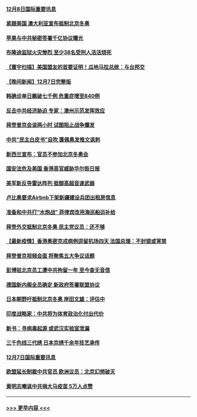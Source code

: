 #### [12月8日国际重要讯息](../pages/prog202/a103288128.md?t=12081901) 
#### [紧跟美国 澳大利亚宣布抵制北京冬奥](../pages/prog202/a103288081.md?t=12081901) 
#### [苹果与中共秘密签署千亿协议曝光](../pages/prog202/a103287978.md?t=12081901) 
#### [布隆迪监狱火灾惨烈 至少38名受刑人活活烧死](../pages/prog202/a103287971.md?t=12081901) 
#### [【寰宇扫描】美国盟友的首要证明！瓜地马拉总统：与台邦交](../pages/prog202/a103287626.md?t=12081901) 
#### [【晚间新闻】12月7日完整版](../pages/prog202/a103287839.md?t=12081901) 
#### [韩确诊单日飙破七千例 危重症增至840例](../pages/prog202/a103287825.md?t=12081901) 
#### [反击中共经济胁迫 专家：澳州示范发挥效应](../pages/prog202/a103287678.md?t=12081901) 
#### [拜登普京会谈两小时 试图阻止战争爆发](../pages/prog202/a103287680.md?t=12081901) 
#### [中共“民主白皮书”自吹 蓬佩奥发推文讽刺](../pages/prog202/a103287659.md?t=12081901) 
#### [新西兰宣布：官员不参加北京冬奥会](../pages/prog202/a103287649.md?t=12081901) 
#### [国安法危及美国 香港高官威胁华尔街日报](../pages/prog202/a103287633.md?t=12081901) 
#### [美军新反导雷达阵列 抵御高超音速武器](../pages/prog202/a103287630.md?t=12081901) 
#### [卢比奥要求Airbnb下架新疆建设兵团出租房信息](../pages/prog202/a103287568.md?t=12081901) 
#### [准备和中共打“水炮战” 菲律宾改用海巡船运补给](../pages/prog202/a103287559.md?t=12081901) 
#### [拜登外交抵制北京冬奥 民主党议员：还不够](../pages/prog202/a103287543.md?t=12081901) 
#### [【最新疫情】香港奥密克戎病例逗留机场四天 法国总理：不封锁或宵禁](../pages/prog202/a103287469.md?t=12081901) 
#### [拜登普京视频会面 将聚焦五大争议话题](../pages/prog202/a103287462.md?t=12081901) 
#### [彭博驻北京员工遭中共拘留一年 至今杳无音信](../pages/prog202/a103287351.md?t=12081901) 
#### [德国新内阁全员确定 新政府签署联盟协议](../pages/prog202/a103287445.md?t=12081901) 
#### [日本朝野吁抵制北京冬奥 岸田文雄：评估中](../pages/prog202/a103287386.md?t=12081901) 
#### [印度战略家：中共将为体育政治化付出代价](../pages/prog202/a103287296.md?t=12081901) 
#### [新书：寻病毒起源 或武汉实验室泄漏](../pages/prog202/a103287226.md?t=12081901) 
#### [三千色线三代绣 日本京绣千余年技艺承传](../pages/prog202/a103287218.md?t=12081901) 
#### [12月7日国际重要讯息](../pages/prog202/a103287212.md?t=12081901) 
#### [欧盟延长制裁中共官员 欧洲议员：北京幻想破灭](../pages/prog202/a103287161.md?t=12081901) 
#### [黄明志嘲讽中共捐大马疫苗 5万人点赞](../pages/prog202/a103287145.md?t=12081901) 

----
#### [ >>> 更早内容 <<< ](../indexes/prog202-earlier.md)
